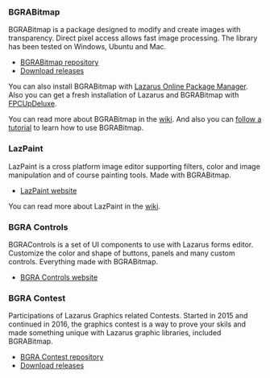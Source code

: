 ### BGRABitmap
BGRABitmap is a package designed to modify and create images with transparency. Direct pixel access allows fast image processing. The library has been tested on Windows, Ubuntu and Mac.

* [BGRABitmap repository](https://github.com/bgrabitmap/bgrabitmap)
* [Download releases](https://github.com/bgrabitmap/bgrabitmap/releases)

You can also install BGRABitmap with [Lazarus Online Package Manager](http://wiki.lazarus.freepascal.org/Online_Package_Manager). Also you can get a fresh installation of Lazarus and BGRABitmap with [FPCUpDeluxe](http://wiki.lazarus.freepascal.org/fpcupdeluxe).

You can read more about BGRABitmap in the [wiki](http://wiki.freepascal.org/BGRABitmap). And also you can [follow a tutorial](http://wiki.freepascal.org/BGRABitmap_tutorial) to learn how to use BGRABitmap.

### LazPaint
LazPaint is a cross platform image editor supporting filters, color and image manipulation and of course painting tools. Made with BGRABitmap.

* [LazPaint website](https://bgrabitmap.github.io/lazpaint/)

You can read more about LazPaint in the [wiki](http://wiki.freepascal.org/LazPaint).

### BGRA Controls
BGRAControls is a set of UI components to use with Lazarus forms editor. Customize the color and shape of buttons, panels and many custom controls. Everything made with BGRABitmap.

* [BGRA Controls website](https://bgrabitmap.github.io/bgracontrols/)

### BGRA Contest
Participations of Lazarus Graphics related Contests. Started in 2015 and continued in 2016, the graphics contest is a way to prove your skils and made something unique with Lazarus graphic libraries, included BGRABitmap.

* [BGRA Contest repository](https://github.com/bgrabitmap/bgracontest)
* [Download releases](https://github.com/bgrabitmap/bgracontest/releases)
